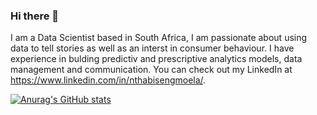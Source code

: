 ### Hi there 👋

I am a Data Scientist based in South Africa, I am passionate about using data to tell stories as well as an interst in consumer behaviour. I have experience in bulding predictiv and prescriptive analytics models, data management and communication. You can check out my LinkedIn at https://www.linkedin.com/in/nthabisengmoela/.

[![Anurag's GitHub stats](https://github-readme-stats.vercel.app/api?username=NthabisengMoela)](https://github.com/anuraghazra/github-readme-stats)
